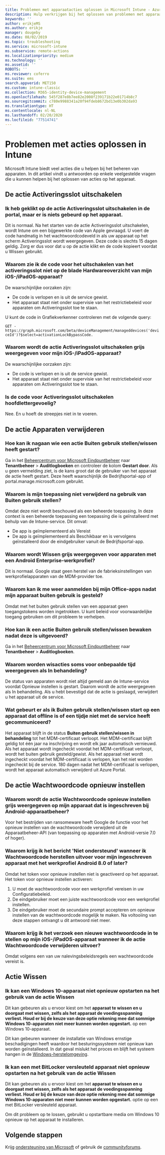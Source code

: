 ```yaml
---
title: Problemen met apparaatacties oplossen in Microsoft Intune - Azure | Microsoft Docs
description: Hulp verkrijgen bij het oplossen van problemen met apparaatacties.
keywords: ''
author: erikjeMS
ms.author: erikje
manager: dougeby
ms.date: 08/02/2019
ms.topic: troubleshooting
ms.service: microsoft-intune
ms.subservice: remote-actions
ms.localizationpriority: medium
ms.technology: ''
ms.assetid: ''
ROBOTS: ''
ms.reviewer: coferro
ms.suite: ems
search.appverid: MET150
ms.custom: intune-classic
ms.collection: M365-identity-device-management
ms.openlocfilehash: 545f287e8b7ee82e2008f239171b22e01714b8c7
ms.sourcegitcommit: c780e9988341a20f94fdeb8672bd13e0b302da93
ms.translationtype: HT
ms.contentlocale: nl-NL
ms.lasthandoff: 02/20/2020
ms.locfileid: "77514741"
---
```

# <a name="troubleshoot-device-actions-in-intune"></a>Problemen met acties oplossen in Intune

Microsoft Intune biedt veel acties die u helpen bij het beheren van apparaten. In dit artikel vindt u antwoorden op enkele veelgestelde vragen die u kunnen helpen bij het oplossen van acties op het apparaat.

## <a name="disable-activation-lock-action"></a>De actie Activeringsslot uitschakelen

### <a name="i-clicked-the-disable-activation-lock-action-in-the-portal-but-nothing-happened-on-the-device"></a>Ik heb geklikt op de actie Activeringsslot uitschakelen in de portal, maar er is niets gebeurd op het apparaat.
Dit is normaal. Na het starten van de actie Activeringsslot uitschakelen, wordt Intune om een bijgewerkte code van Apple gevraagd. U voert de code handmatig in het wachtwoordcodeveld in als uw apparaat op het scherm Activeringsslot wordt weergegeven. Deze code is slechts 15 dagen geldig. Zorg er dus voor dat u op de actie klikt en de code kopieert voordat u Wissen gebruikt.

### <a name="why-dont-i-see-the-disable-activation-lock-code-in-the-hardware-overview-blade-of-my-iosipados-device"></a>Waarom zie ik de code voor het uitschakelen van het activeringsslot niet op de blade Hardwareoverzicht van mijn iOS-/iPadOS-apparaat?
De waarschijnlijke oorzaken zijn:
- De code is verlopen en is uit de service gewist.
- Het apparaat staat niet onder supervisie van het restrictiebeleid voor apparaten om Activeringsslot toe te staan.

U kunt de code in Grafiekverkenner controleren met de volgende query:

```GET - https://graph.microsoft.com/beta/deviceManagement/manageddevices('deviceId')?$select=activationLockBypassCode.```

### <a name="why-is-the-disable-activation-lock-action-greyed-out-for-my-iosipados-device"></a>Waarom wordt de actie Activeringsslot uitschakelen grijs weergegeven voor mijn iOS-/iPadOS-apparaat?
De waarschijnlijke oorzaken zijn: 
- De code is verlopen en is uit de service gewist.
- Het apparaat staat niet onder supervisie van het restrictiebeleid voor apparaten om Activeringsslot toe te staan.

### <a name="is-the-disable-activation-lock-code-case-sensitive"></a>Is de code voor Activeringsslot uitschakelen hoofdlettergevoelig?
Nee. En u hoeft de streepjes niet in te voeren.

## <a name="remove-devices-action"></a>De actie Apparaten verwijderen

### <a name="how-do-i-tell-who-started-a-retirewipe"></a>Hoe kan ik nagaan wie een actie Buiten gebruik stellen/wissen heeft gestart?
Ga in het [Beheercentrum voor Microsoft Eindpuntbeheer](https://go.microsoft.com/fwlink/?linkid=2109431) naar **Tenantbeheer** > **Auditlogboeken** en controleer de kolom **Gestart door**.
Als u geen vermelding ziet, is de kans groot dat de gebruiker van het apparaat de actie heeft gestart. Deze heeft waarschijnlijk de Bedrijfsportal-app of portal.manage.microsoft.com gebruikt.

### <a name="why-wasnt-my-application-uninstalled-after-using-retire"></a>Waarom is mijn toepassing niet verwijderd na gebruik van Buiten gebruik stellen?
Omdat deze niet wordt beschouwd als een beheerde toepassing. In deze context is een beheerde toepassing een toepassing die is geïnstalleerd met behulp van de Intune-service. Dit omvat:
- De app is geïmplementeerd als Vereist
- De app is geïmplementeerd als Beschikbaar en is vervolgens geïnstalleerd door de eindgebruiker vanuit de Bedrijfsportal-app.

### <a name="why-is-wipe-grayed-out-for-android-enterprise-work-profile-devices"></a>Waarom wordt Wissen grijs weergegeven voor apparaten met een Android Enterprise-werkprofiel?
Dit is normaal. Google staat geen herstel van de fabrieksinstellingen van werkprofielapparaten van de MDM-provider toe.

### <a name="why-can-i-sign-back-into-my-office-apps-after-my-device-was-retired"></a>Waarom kan ik me weer aanmelden bij mijn Office-apps nadat mijn apparaat buiten gebruik is gesteld?
Omdat met het buiten gebruik stellen van een apparaat geen toegangstokens worden ingetrokken. U kunt beleid voor voorwaardelijke toegang gebruiken om dit probleem te verhelpen.

### <a name="how-can-i-monitor-a-retirewipe-action-after-it-was-issued"></a>Hoe kan ik een actie Buiten gebruik stellen/wissen bewaken nadat deze is uitgevoerd?
Ga in het [Beheercentrum voor Microsoft Eindpuntbeheer](https://go.microsoft.com/fwlink/?linkid=2109431) naar **Tenantbeheer** > **Auditlogboeken**.

### <a name="why-do-wipes-sometimes-show-as-pending-indefinitely"></a>Waarom worden wisacties soms voor onbepaalde tijd weergegeven als In behandeling?
De status van apparaten wordt niet altijd gemeld aan de Intune-service voordat Opnieuw instellen is gestart. Daarom wordt de actie weergegeven als In behandeling. Als u hebt bevestigd dat de actie is geslaagd, verwijdert u het apparaat uit de service.

### <a name="what-happens-if-i-start-a-retirewipe-on-an-offline-device-or-a-device-that-hasnt-communicated-with-the-service-in-a-while"></a>Wat gebeurt er als ik Buiten gebruik stellen/wissen start op een apparaat dat offline is of een tijdje niet met de service heeft gecommuniceerd?
Het apparaat blijft in de status **Buiten gebruik stellen/wissen in behandeling** tot het MDM-certificaat verloopt. Het MDM-certificaat blijft geldig tot één jaar na inschrijving en wordt elk jaar automatisch vernieuwd. Als het apparaat wordt ingecheckt voordat het MDM-certificaat verloopt, wordt het buiten gebruik gesteld/gewist. Als het apparaat niet wordt ingecheckt voordat het MDM-certificaat is verlopen, kan het niet worden ingecheckt bij de service. 180 dagen nadat het MDM-certificaat is verlopen, wordt het apparaat automatisch verwijderd uit Azure Portal.


## <a name="reset-passcode-action"></a>De actie Wachtwoordcode opnieuw instellen

### <a name="why-is-the-reset-passcode-action-greyed-out-on-my-android-device-admin-enrolled-device"></a>Waarom wordt de actie Wachtwoordcode opnieuw instellen grijs weergegeven op mijn apparaat dat is ingeschreven bij Android-apparaatbeheer?
Voor het bestrijden van ransomeware heeft Google de functie voor het opnieuw instellen van de wachtwoordcode verwijderd uit de Apparaatbeheer-API (van toepassing op apparaten met Android-versie 7.0 of hoger).

### <a name="why-do-i-get-a-not-supported-message-when-i-issue-a-passcode-reset-to-my-android-80-or-later-work-profile-enrolled-device"></a>Waarom krijg ik het bericht 'Niet ondersteund' wanneer ik Wachtwoordcode herstellen uitvoer voor mijn ingeschreven apparaat met het werkprofiel Android 8.0 of later?
Omdat het token voor opnieuw instellen niet is geactiveerd op het apparaat. Het token voor opnieuw instellen activeren:
1. U moet de wachtwoordcode voor een werkprofiel vereisen in uw Configuratiebeleid.
2. De eindgebruiker moet een juiste wachtwoordcode voor een werkprofiel instellen.
3. De eindgebruiker moet de secundaire prompt accepteren om opnieuw instellen van de wachtwoordcode mogelijk te maken.
Na voltooiing van deze stappen ontvangt u dit antwoord niet meer.

### <a name="why-am-i-prompted-to-set-a-new-passcode-on-my-iosipados-device-when-i-issue-the-remove-passcode-action"></a>Waarom krijg ik het verzoek een nieuwe wachtwoordcode in te stellen op mijn iOS-/iPadOS-apparaat wanneer ik de actie Wachtwoordcode verwijderen uitvoer?
Omdat volgens een van uw nalevingsbeleidsregels een wachtwoordcode vereist is.


## <a name="wipe-action"></a>Actie Wissen

### <a name="i-cant-restart-a-windows-10-device-after-using-the-wipe-action"></a>Ik kan een Windows 10-apparaat niet opnieuw opstarten na het gebruik van de actie Wissen
Dit kan gebeuren als u ervoor kiest om het **apparaat te wissen en u doorgaat met wissen, zelfs als het apparaat de voedingsspanning verliest. Houd er bij de keuze van deze optie rekening mee dat sommige Windows 10-apparaten niet meer kunnen worden opgestart.** op een Windows 10-apparaat.

Dit kan gebeuren wanneer de installatie van Windows ernstige beschadigingen heeft waardoor het besturingssysteem niet opnieuw kan worden geïnstalleerd. In dat geval mislukt het proces en blijft het systeem hangen in de [Windows-herstelomgeving]( https://docs.microsoft.com/windows-hardware/manufacture/desktop/windows-recovery-environment--windows-re--technical-reference).

### <a name="i-cant-restart-a-bitlocker-encrypted-device-after-using-the-wipe-action"></a>Ik kan een met BitLocker versleuteld apparaat niet opnieuw opstarten na het gebruik van de actie Wissen
Dit kan gebeuren als u ervoor kiest om het **apparaat te wissen en u doorgaat met wissen, zelfs als het apparaat de voedingsspanning verliest. Houd er bij de keuze van deze optie rekening mee dat sommige Windows 10-apparaten niet meer kunnen worden opgestart.** optie op een met BitLocker versleuteld apparaat.

Om dit probleem op te lossen, gebruikt u opstartbare media om Windows 10 opnieuw op het apparaat te installeren.


## <a name="next-steps"></a>Volgende stappen

Krijg [ondersteuning van Microsoft](../fundamentals/get-support.md) of gebruik de [communityforums](https://social.technet.microsoft.com/Forums/en-US/home?category=microsoftintune).
